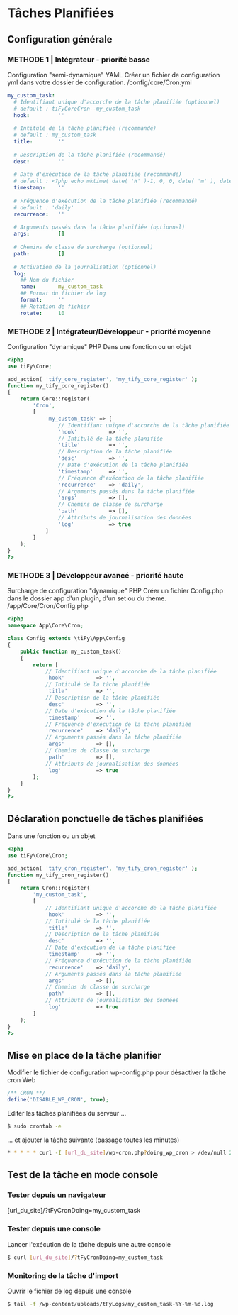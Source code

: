 # Tâches Planifiées

## Configuration générale

### METHODE 1 | Intégrateur - priorité basse

Configuration "semi-dynamique" YAML 
Créer un fichier de configuration yml dans votre dossier de configuration.
/config/core/Cron.yml

```yml
my_custom_task:
  # Identifiant unique d'accorche de la tâche planifiée (optionnel)
  # default : tiFyCoreCron--my_custom_task
  hook:         ''
  
  # Intitulé de la tâche planifiée (recommandé)
  # default : my_custom_task
  title:        ''
  
  # Description de la tâche planifiée (recommandé)
  desc:         ''
  
  # Date d'exécution de la tâche planifiée (recommandé)
  # default : <?php echo mktime( date( 'H' )-1, 0, 0, date( 'm' ), date( 'd' ), date( 'Y' ) );?>
  timestamp:    ''
  
  # Fréquence d'exécution de la tâche planifiée (recommandé)
  # default : 'daily'
  recurrence:   ''
  
  # Arguments passés dans la tâche planifiée (optionnel)
  args:         []
            
  # Chemins de classe de surcharge (optionnel)
  path:         []
  
  # Activation de la journalisation (optionnel)
  log:
    ## Nom du fichier
    name:       my_custom_task
    ## Format du fichier de log
    format:     ''
    ## Rotation de fichier
    rotate:     10
```

### METHODE 2 | Intégrateur/Développeur - priorité moyenne

Configuration "dynamique" PHP 
Dans une fonction ou un objet

```php
<?php
use tiFy\Core;

add_action( 'tify_core_register', 'my_tify_core_register' );
function my_tify_core_register()
{
    return Core::register(
        'Cron',
        [
            'my_custom_task' => [
                // Identifiant unique d'accorche de la tâche planifiée
                'hook'          => '',
                // Intitulé de la tâche planifiée
                'title'         => '',
                // Description de la tâche planifiée
                'desc'          => '',
                // Date d'exécution de la tâche planifiée
                'timestamp'     => '',
                // Fréquence d'exécution de la tâche planifiée
                'recurrence'    => 'daily',
                // Arguments passés dans la tâche planifiée
                'args'          => [],
                // Chemins de classe de surcharge
                'path'          => [],
                // Attributs de journalisation des données
                'log'           => true
            ]
        ]
    );
}
?>
```

### METHODE 3 | Développeur avancé - priorité haute

Surcharge de configuration "dynamique" PHP
Créer un fichier Config.php dans le dossier app d'un plugin, d'un set ou du theme.
/app/Core/Cron/Config.php

```php
<?php
namespace App\Core\Cron;

class Config extends \tiFy\App\Config
{
    public function my_custom_task()
    {
        return [
            // Identifiant unique d'accorche de la tâche planifiée
            'hook'          => '',
            // Intitulé de la tâche planifiée
            'title'         => '',
            // Description de la tâche planifiée
            'desc'          => '',
            // Date d'exécution de la tâche planifiée
            'timestamp'     => '',
            // Fréquence d'exécution de la tâche planifiée
            'recurrence'    => 'daily',
            // Arguments passés dans la tâche planifiée
            'args'          => [],
            // Chemins de classe de surcharge
            'path'          => [],
            // Attributs de journalisation des données
            'log'           => true
        ];
    }
}
?>
```

## Déclaration ponctuelle de tâches planifiées

Dans une fonction ou un objet

```php
<?php
use tiFy\Core\Cron;

add_action( 'tify_cron_register', 'my_tify_cron_register' );
function my_tify_cron_register()
{
    return Cron::register(
        'my_custom_task', 
        [
            // Identifiant unique d'accorche de la tâche planifiée
            'hook'          => '',
            // Intitulé de la tâche planifiée
            'title'         => '',
            // Description de la tâche planifiée
            'desc'          => '',
            // Date d'exécution de la tâche planifiée
            'timestamp'     => '',
            // Fréquence d'exécution de la tâche planifiée
            'recurrence'    => 'daily',
            // Arguments passés dans la tâche planifiée
            'args'          => [],
            // Chemins de classe de surcharge
            'path'          => [],
            // Attributs de journalisation des données
            'log'           => true
        ]
    );
}
?>
```
## Mise en place de la tâche planifier

Modifier le fichier de configuration wp-config.php pour désactiver la tâche cron Web

```php
/** CRON **/
define('DISABLE_WP_CRON', true);
```

Editer les tâches planifiées du serveur ... 

```bash
$ sudo crontab -e
```
... et ajouter la tâche suivante (passage toutes les minutes)

```bash
* * * * * curl -I [url_du_site]/wp-cron.php?doing_wp_cron > /dev/null 2>&1
```

## Test de la tâche en mode console

### Tester depuis un navigateur

[url_du_site]/?tFyCronDoing=my_custom_task

### Tester depuis une console

Lancer l'exécution de la tâche depuis une autre console
 
```bash
$ curl [url_du_site]/?tFyCronDoing=my_custom_task
```

### Monitoring de la tâche d'import

Ouvrir le fichier de log depuis une console

```bash
$ tail -f /wp-content/uploads/tFyLogs/my_custom_task-%Y-%m-%d.log
```